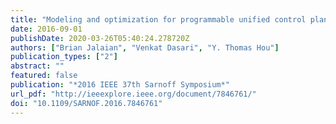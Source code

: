 ```yaml
---
title: "Modeling and optimization for programmable unified control plane in heterogeneous wireless networks"
date: 2016-09-01
publishDate: 2020-03-26T05:40:24.278720Z
authors: ["Brian Jalaian", "Venkat Dasari", "Y. Thomas Hou"]
publication_types: ["2"]
abstract: ""
featured: false
publication: "*2016 IEEE 37th Sarnoff Symposium*"
url_pdf: "http://ieeexplore.ieee.org/document/7846761/"
doi: "10.1109/SARNOF.2016.7846761"
---
```


